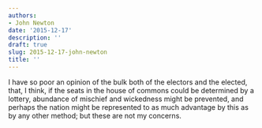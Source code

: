 ```yaml
---
authors:
- John Newton
date: '2015-12-17'
description: ''
draft: true
slug: 2015-12-17-john-newton
title: ''
---
```

I have so poor an opinion of the bulk both of the electors and the elected, that, I think, if the seats in the house of commons could be determined by a lottery, abundance of mischief and wickedness might be prevented, and perhaps the nation might be represented to as much advantage by this as by any other method; but these are not my concerns.



